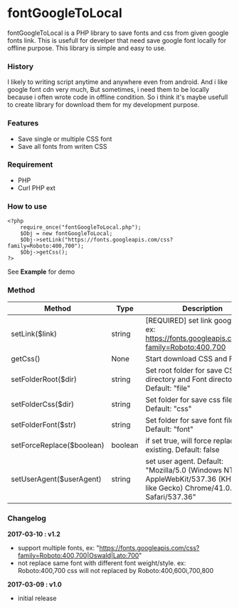 # fontGoogleToLocal
fontGoogleToLocal is a PHP library to save fonts and css from given google fonts link. This is usefull for develper that need save google font locally for offline purpose. This library is simple and easy to use.

### History
I likely to writing script anytime and anywhere even from android. And i like google font cdn very much, But sometimes, i need them to be locally because i often wrote code in offline condition. So i think it's maybe usefull to create library for download them for my development purpose. 

### Features
  - Save single or multiple CSS font 
  - Save all fonts from writen CSS

### Requirement
  - PHP
  - Curl PHP ext

### How to use
```
<?php
    require_once("fontGoogleToLocal.php");
	$Obj = new fontGoogleToLocal;
	$Obj->setLink("https://fonts.googleapis.com/css?family=Roboto:400,700");
	$Obj->getCss();
?>
```
See **Example** for demo


### Method
| Method | Type | Description |
| ------ | ------ | ------ |
| setLink($link) | string | [REQUIRED] set link google font. ex: https://fonts.googleapis.com/css?family=Roboto:400,700 |
| getCss() | None | Start download CSS and Font |
| setFolderRoot($dir) | string | Set root folder for save CSS directory and Font directory. Default: "file" |
| setFolderCss($dir) | string | Set folder for save css file. Default: "css" |
| setFolderFont($str) | string | Set folder for save font file. Default: "font" |
| setForceReplace($boolean) | boolean | if set true, will force replace if file existing. Default: false |
| setUserAgent($userAgent) | string | set user agent. Default: "Mozilla/5.0 (Windows NT 6.1) AppleWebKit/537.36 (KHTML, like Gecko) Chrome/41.0.2228.0 Safari/537.36" |

### Changelog

**2017-03-10 : v1.2**
- support multiple fonts, ex: "https://fonts.googleapis.com/css?family=Roboto:400,700|Oswald|Lato:700"
- not replace same font with different font weight/style. ex: Roboto:400,700 css will not replaced by Roboto:400,600i,700,800

**2017-03-09 : v1.0** 
- initial release
